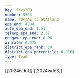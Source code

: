 ```yaml
---
key: frc9303
number: 9303
name: PO®️TAL to GOATland
epa_end: 4.84
auto_epa_end: 1.51
teleop_epa_end: 2.37
endgame_epa_end: 0.96
winrate: 0.375
district_epa_rank: 60
district_epa_percentile: 0.0164
type: Team
---
```

[[2024isde1]]
[[2024isde3]]

